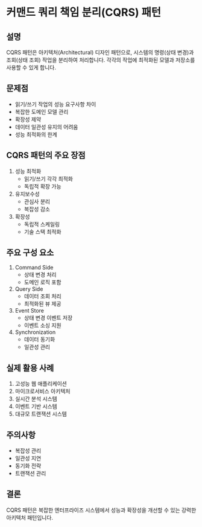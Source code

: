 # 커맨드 쿼리 책임 분리(CQRS) 패턴

## 설명
CQRS 패턴은 아키텍처(Architectural) 디자인 패턴으로, 시스템의 명령(상태 변경)과 조회(상태 조회) 작업을 분리하여 처리합니다. 각각의 작업에 최적화된 모델과 저장소를 사용할 수 있게 합니다.

## 문제점
- 읽기/쓰기 작업의 성능 요구사항 차이
- 복잡한 도메인 모델 관리
- 확장성 제약
- 데이터 일관성 유지의 어려움
- 성능 최적화의 한계

## CQRS 패턴의 주요 장점
1. 성능 최적화
    - 읽기/쓰기 각각 최적화
    - 독립적 확장 가능
2. 유지보수성
    - 관심사 분리
    - 복잡성 감소
3. 확장성
    - 독립적 스케일링
    - 기술 스택 최적화

## 주요 구성 요소
1. Command Side
    - 상태 변경 처리
    - 도메인 로직 포함
2. Query Side
    - 데이터 조회 처리
    - 최적화된 뷰 제공
3. Event Store
    - 상태 변경 이벤트 저장
    - 이벤트 소싱 지원
4. Synchronization
    - 데이터 동기화
    - 일관성 관리

## 실제 활용 사례
1. 고성능 웹 애플리케이션
2. 마이크로서비스 아키텍처
3. 실시간 분석 시스템
4. 이벤트 기반 시스템
5. 대규모 트랜잭션 시스템

## 주의사항
- 복잡성 관리
- 일관성 지연
- 동기화 전략
- 트랜잭션 관리

## 결론
CQRS 패턴은 복잡한 엔터프라이즈 시스템에서 성능과 확장성을 개선할 수 있는 강력한 아키텍처 패턴입니다.